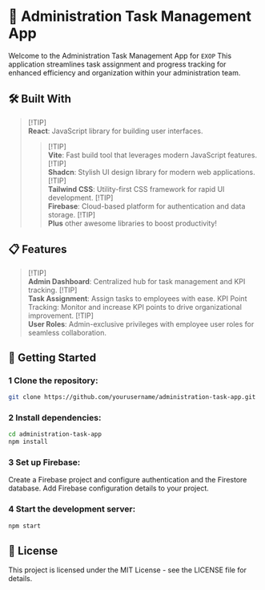 # 🚀 Administration Task Management App
Welcome to the Administration Task Management App for `EXOP` This application streamlines task assignment and progress tracking for enhanced efficiency and organization within your administration team.

## 🛠️ Built With
> [!TIP]\
> **React**: JavaScript library for building user interfaces.
> > [!TIP]\
> **Vite**: Fast build tool that leverages modern JavaScript features.
> [!TIP]\
> **Shadcn**: Stylish UI design library for modern web applications.
> [!TIP]\
> **Tailwind CSS**: Utility-first CSS framework for rapid UI development.
> [!TIP]\
> **Firebase**: Cloud-based platform for authentication and data storage.
> [!TIP]\
> **Plus** other awesome libraries to boost productivity!

## 📋 Features
> [!TIP]\
> **Admin Dashboard**: Centralized hub for task management and KPI tracking.
> [!TIP]\
> **Task Assignment**: Assign tasks to employees with ease. KPI Point Tracking: Monitor and increase KPI points to drive organizational improvement.
> [!TIP]\
> **User Roles**: Admin-exclusive privileges with employee user roles for seamless collaboration.

## 🚀 Getting Started
### 1 Clone the repository:
```bash
git clone https://github.com/yourusername/administration-task-app.git
```

### 2 Install dependencies:
```bash
cd administration-task-app
npm install
```

### 3 Set up Firebase:
Create a Firebase project and configure authentication and the Firestore database.
Add Firebase configuration details to your project.

### 4 Start the development server:
```bash
npm start
```

## 📝 License
This project is licensed under the MIT License - see the LICENSE file for details.

